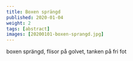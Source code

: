 ```yaml
---
title: Boxen sprängd
published: 2020-01-04
weight: 2
tags: [abstract]
images: [20200101-boxen-sprangd.jpg]
---
```


boxen sprängd, flisor på golvet, tanken på fri fot
